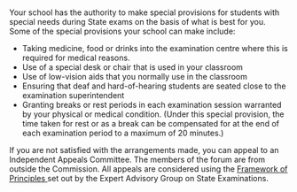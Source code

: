 ###

Your school has the authority to make special provisions for students with
special needs during State exams on the basis of what is best for you. Some of
the special provisions your school can make include:

  * Taking medicine, food or drinks into the examination centre where this is required for medical reasons. 
  * Use of a special desk or chair that is used in your classroom 
  * Use of low-vision aids that you normally use in the classroom 
  * Ensuring that deaf and hard-of-hearing students are seated close to the examination superintendent 
  * Granting breaks or rest periods in each examination session warranted by your physical or medical condition. (Under this special provision, the time taken for rest or as a break can be compensated for at the end of each examination period to a maximum of 20 minutes.) 

If you are not satisfied with the arrangements made, you can appeal to an
Independent Appeals Committee. The members of the forum are from outside the
Commission. All appeals are considered using the [ Framework of Principles
](http://www.examinations.ie/index.php?l=en&mc=ca&sc=rc) set out by the Expert
Advisory Group on State Examinations.
